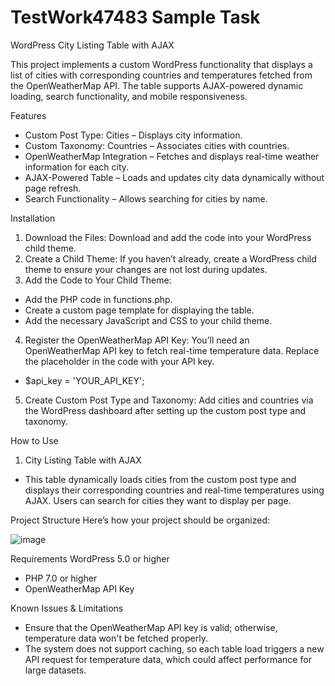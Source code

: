 # TestWork47483 Sample Task

WordPress City Listing Table with AJAX

This project implements a custom WordPress functionality that displays a list of cities with corresponding countries and temperatures fetched from the OpenWeatherMap API. The table supports AJAX-powered dynamic loading, search functionality, and mobile responsiveness.

Features
- Custom Post Type: Cities – Displays city information.
- Custom Taxonomy: Countries – Associates cities with countries.
- OpenWeatherMap Integration – Fetches and displays real-time weather information for each city.
- AJAX-Powered Table – Loads and updates city data dynamically without page refresh.
- Search Functionality – Allows searching for cities by name.

Installation
1. Download the Files: Download and add the code into your WordPress child theme.
2. Create a Child Theme: If you haven’t already, create a WordPress child theme to ensure your changes are not lost during updates.
3. Add the Code to Your Child Theme:
- Add the PHP code in functions.php.
- Create a custom page template for displaying the table.
- Add the necessary JavaScript and CSS to your child theme.
4. Register the OpenWeatherMap API Key: You’ll need an OpenWeatherMap API key to fetch real-time temperature data. Replace the placeholder in the code with your API key.
- $api_key = 'YOUR_API_KEY';
5. Create Custom Post Type and Taxonomy: Add cities and countries via the WordPress dashboard after setting up the custom post type and taxonomy.

How to Use
1. City Listing Table with AJAX
- This table dynamically loads cities from the custom post type and displays their corresponding countries and real-time temperatures using AJAX. Users can search for cities they want to display per page.

Project Structure
Here’s how your project should be organized:

![image](https://github.com/user-attachments/assets/6f17fb16-aaf9-4d32-b152-905bb9c5f1c3)

Requirements
WordPress 5.0 or higher
- PHP 7.0 or higher
- OpenWeatherMap API Key

Known Issues & Limitations
- Ensure that the OpenWeatherMap API key is valid; otherwise, temperature data won't be fetched properly.
- The system does not support caching, so each table load triggers a new API request for temperature data, which could affect performance for large datasets.
